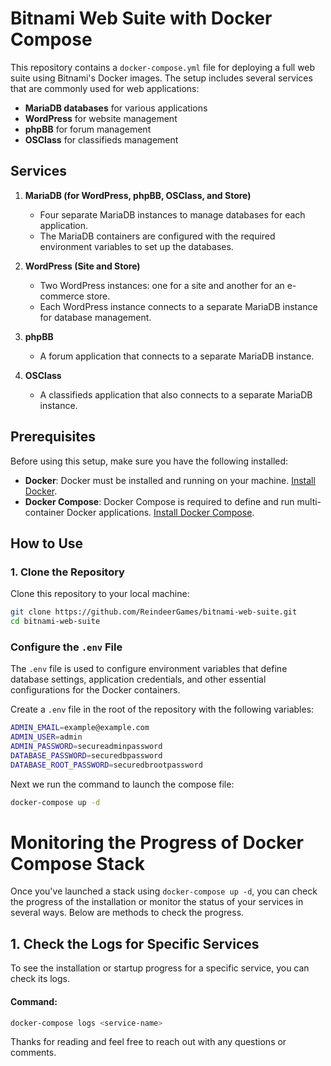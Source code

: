 # Bitnami Web Suite with Docker Compose

This repository contains a `docker-compose.yml` file for deploying a full web suite using Bitnami's Docker images. The setup includes several services that are commonly used for web applications:

- **MariaDB databases** for various applications
- **WordPress** for website management
- **phpBB** for forum management
- **OSClass** for classifieds management

## Services

1. **MariaDB (for WordPress, phpBB, OSClass, and Store)**
   - Four separate MariaDB instances to manage databases for each application.
   - The MariaDB containers are configured with the required environment variables to set up the databases.

2. **WordPress (Site and Store)**
   - Two WordPress instances: one for a site and another for an e-commerce store.
   - Each WordPress instance connects to a separate MariaDB instance for database management.

3. **phpBB**
   - A forum application that connects to a separate MariaDB instance.

4. **OSClass**
   - A classifieds application that also connects to a separate MariaDB instance.

## Prerequisites

Before using this setup, make sure you have the following installed:

- **Docker**: Docker must be installed and running on your machine. [Install Docker](https://www.docker.com/get-started).
- **Docker Compose**: Docker Compose is required to define and run multi-container Docker applications. [Install Docker Compose](https://docs.docker.com/compose/install/).

## How to Use

### 1. Clone the Repository

Clone this repository to your local machine:

```bash
git clone https://github.com/ReindeerGames/bitnami-web-suite.git
cd bitnami-web-suite
```

### Configure the `.env` File

The `.env` file is used to configure environment variables that define database settings, application credentials, and other essential configurations for the Docker containers.

Create a `.env` file in the root of the repository with the following variables:

```bash
ADMIN_EMAIL=example@example.com
ADMIN_USER=admin
ADMIN_PASSWORD=secureadminpassword
DATABASE_PASSWORD=securedbpassword
DATABASE_ROOT_PASSWORD=securedbrootpassword
```
Next we run the command to launch the compose file:

```bash
docker-compose up -d
```

# Monitoring the Progress of Docker Compose Stack

Once you've launched a stack using `docker-compose up -d`, you can check the progress of the installation or monitor the status of your services in several ways. Below are methods to check the progress.

## 1. Check the Logs for Specific Services

To see the installation or startup progress for a specific service, you can check its logs.

#### Command:
```bash
docker-compose logs <service-name>
```

Thanks for reading and feel free to reach out with any questions or comments. 
